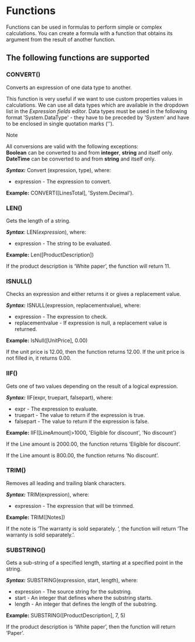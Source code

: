 # Functions


Functions can be used in formulas to perform simple or complex calculations. You can create a formula with a function that obtains its argument from the result of another function.

## The following functions are supported

### CONVERT()

Converts an expression of one data type to another. 

This function is very useful if we want to use custom properties values in calculations. We can use all data types which are available in the dropdown list in the *Expression fields* editor. Data types must be used in the following format 'System.DataType' - they have to be preceded by 'System' and have to be enclosed in single quotation marks ('').

> [!NOTE]
> 
> All conversions are valid with the following exceptions:<br> **Boolean** can be converted to and from **integer**, **string** and itself only. <br>
**DateTime** can be converted to and from **string** and itself only. 

***Syntax:*** Convert (expression, type), where:

- expression - The expression to convert.

**Example:** CONVERT([LinesTotal], 'System.Decimal').  

### LEN()

Gets the length of a string.

***Syntax***: LEN(*expression*), where:

- expression - The string to be evaluated.

**Example:** Len([ProductDescription]) 

If the product description is ‘White paper’, the function will return 11.

### ISNULL()

Checks an expression and either returns it or gives a replacement value.

***Syntax:*** ISNULL(expression, replacementvalue), where:

- expression - The expression to check.
- replacementvalue - If expression is null, a replacement value is returned.

**Example:** IsNull([UnitPrice], 0.00)

If the unit price is 12.00, then the function returns 12.00. If the unit price is not filled in, it returns 0.00.

### IIF()

Gets one of two values depending on the result of a logical expression.

***Syntax:*** IIF(expr, truepart, falsepart), where:

- expr - The expression to evaluate.
- truepart - The value to return if the expression is true.
- falsepart - The value to return if the expression is false.
 
 **Example:** IIF([LineAmount]>1000, 'Eligible for discount', 'No discount')
 
If the Line amount is 2000.00, the function returns ‘Eligible for discount’.

If the Line amount is 800.00, the function returns ‘No discount’.

### TRIM()

Removes all leading and trailing blank characters.

***Syntax:*** TRIM(expression), where:

- expression - The expression that will be trimmed.

**Example:** TRIM([Notes])

If the note is ‘The warranty is sold separately. ‘, the function will return ‘The warranty is sold separately.’.

### SUBSTRING()

Gets a sub-string of a specified length, starting at a specified point in the string.

***Syntax:*** SUBSTRING(expression, start, length), where:

- expression - The source string for the substring.</br>
- start - An integer that defines where the substring starts.</br>
- length - An integer that defines the length of the substring.</br>
 
 **Example:** SUBSTRING([ProductDescription], 7, 5)
 
If the product description is ‘White paper’, then the function will return ‘Paper’.

